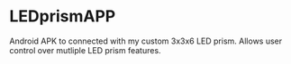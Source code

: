 # LEDprismAPP
Android APK to connected with my custom 3x3x6 LED prism. Allows user control over mutliple LED prism features.
